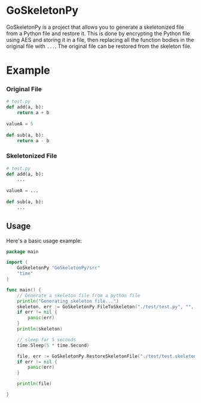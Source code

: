 # GoSkeletonPy
GoSkeletonPy is a project that allows you to generate a skeletonized file from a Python file and restore it.
This is done by encrypting the Python file using AES and storing it in a file, then replacing all the function bodies in the original file with `...`. 
The original file can be restored from the skeleton file.

# Example

### Original File
```python
# test.py
def add(a, b):
    return a + b
    
valueA = 5
    
def sub(a, b):
    return a - b
```

### Skeletonized File
```python
# test.py
def add(a, b):
    ...
    
valueA = ...
    
def sub(a, b):
    ...
```

## Usage
Here's a basic usage example:

```go
package main

import (
	GoSkeletonPy "GoSkeletonPy/src"
	"time"
)

func main() {
	// Generate a skeleton file from a python file
	println("Generating skeleton file...")
	skeleton, err := GoSkeletonPy.FileToSkeleton("./test/test.py", "", "")
	if err != nil {
		panic(err)
	}
	println(skeleton)

	// sleep for 5 seconds
	time.Sleep(5 * time.Second)

	file, err := GoSkeletonPy.RestoreSkeletonFile("./test/test.skeletonpy", "", "")
	if err != nil {
		panic(err)
	}

	println(file)

}